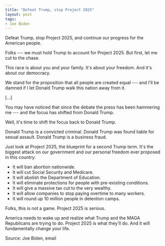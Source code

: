 ```yaml
---
title: "Defeat Trump, stop Project 2025"
layout: post
tags:
- Joe Biden
---
```


Defeat Trump, stop Project 2025, and continue our progress for the American people.

Folks --- we must hold Trump to account for Project 2025. But first, let me cut to the chase.

This race is about you and your family. It's about your freedom. And it's about our democracy.

We stand for the proposition that all people are created equal --- and I'll be damned if I let Donald Trump walk this nation away from it.

[...]

You may have noticed that since the debate the press has been hammering me --- and the focus has shifted from Donald Trump.

Well, it's time to shift the focus back to Donald Trump.

Donald Trump is a convicted criminal. Donald Trump was found liable for sexual assault. Donald Trump is a business fraud.

Just look at Project 2025, the blueprint for a second Trump term. It's the biggest attack on our government and our personal freedom ever proposed in this country:

- It will ban abortion nationwide.
- It will cut Social Security and Medicare.
- It will abolish the Department of Education.
- It will eliminate protections for people with pre-existing conditions.
- It will give a massive tax cut to the very wealthy.
- It will allow companies to stop paying overtime to many workers.
- It will round up 10 million people in detention camps.

Folks, this is not a game. Project 2025 is serious.

America needs to wake up and realize what Trump and the MAGA Republicans are trying to do. Project 2025 is what they'll do. And it will fundamentally change your life.

Source: Joe Biden, email

